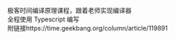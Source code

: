极客时间编译原理课程，跟着老师实现编译器<br />
全程使用 Typescript 编写<br />
附链接https://time.geekbang.org/column/article/119891
